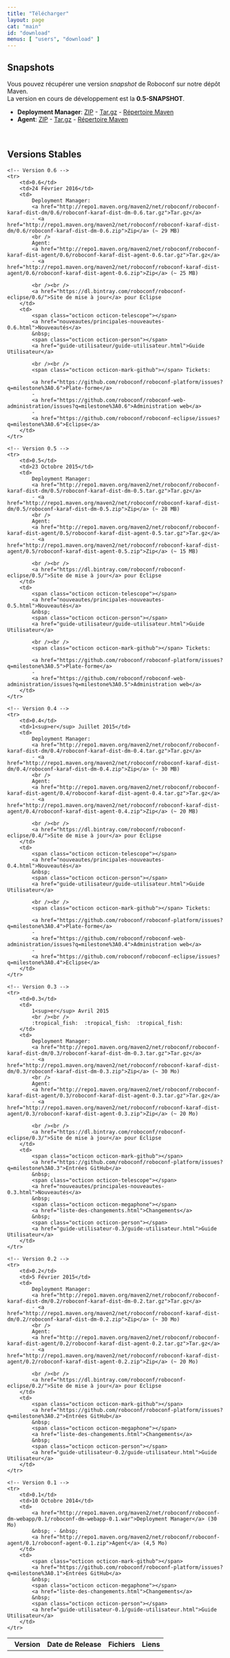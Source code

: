 ```yaml
---
title: "Télécharger"
layout: page
cat: "main"
id: "download"
menus: [ "users", "download" ]
---
```


## Snapshots

Vous pouvez récupérer une version *snapshot* de Roboconf sur notre dépôt Maven.  
La version en cours de développement est la **0.5-SNAPSHOT**.

* **Deployment Manager**: [ZIP](https://oss.sonatype.org/service/local/artifact/maven/redirect?g=net.roboconf&r=snapshots&a=roboconf-karaf-dist-dm&v=LATEST&p=zip) - [Tar.gz](https://oss.sonatype.org/service/local/artifact/maven/redirect?g=net.roboconf&r=snapshots&a=roboconf-karaf-dist-dm&v=LATEST&p=tar.gz) - [Répertoire Maven](https://oss.sonatype.org/content/repositories/snapshots/net/roboconf/roboconf-karaf-dist-dm)
* **Agent**: [ZIP](https://oss.sonatype.org/service/local/artifact/maven/redirect?g=net.roboconf&r=snapshots&a=roboconf-karaf-dist-agent&v=LATEST&p=zip) - [Tar.gz](https://oss.sonatype.org/service/local/artifact/maven/redirect?g=net.roboconf&r=snapshots&a=roboconf-karaf-dist-agent&v=LATEST&p=tar.gz) - [Répertoire Maven](https://oss.sonatype.org/content/repositories/snapshots/net/roboconf/roboconf-karaf-dist-agent)

<br />

## Versions Stables

<table id="download-table">
	<tr>
		<th><span class="octicon octicon-pin"></span> &nbsp; Version</th>
		<th>Date de Release</th>
		<th>Fichiers</th>
		<th>Liens</th>
	</tr>
	
	<!-- Version 0.6 -->
	<tr>
		<td>0.6</td>
		<td>24 Février 2016</td>
		<td>
			Deployment Manager: 
			<a href="http://repo1.maven.org/maven2/net/roboconf/roboconf-karaf-dist-dm/0.6/roboconf-karaf-dist-dm-0.6.tar.gz">Tar.gz</a>
			- <a href="http://repo1.maven.org/maven2/net/roboconf/roboconf-karaf-dist-dm/0.6/roboconf-karaf-dist-dm-0.6.zip">Zip</a> (~ 29 MB)
			<br />
			Agent: 
			<a href="http://repo1.maven.org/maven2/net/roboconf/roboconf-karaf-dist-agent/0.6/roboconf-karaf-dist-agent-0.6.tar.gz">Tar.gz</a>
			- <a href="http://repo1.maven.org/maven2/net/roboconf/roboconf-karaf-dist-agent/0.6/roboconf-karaf-dist-agent-0.6.zip">Zip</a> (~ 25 MB)

			<br /><br />
			<a href="https://dl.bintray.com/roboconf/roboconf-eclipse/0.6/">Site de mise à jour</a> pour Eclipse
		</td>
		<td>
			<span class="octicon octicon-telescope"></span>
			<a href="nouveautes/principales-nouveautes-0.6.html">Nouveautés</a>
			&nbsp;
			<span class="octicon octicon-person"></span>
			<a href="guide-utilisateur/guide-utilisateur.html">Guide Utilisateur</a>
			
			<br /><br />
			<span class="octicon octicon-mark-github"></span> Tickets: 
			
			<a href="https://github.com/roboconf/roboconf-platform/issues?q=milestone%3A0.6">Plate-forme</a>
			-
			<a href="https://github.com/roboconf/roboconf-web-administration/issues?q=milestone%3A0.6">Administration web</a>
			-
			<a href="https://github.com/roboconf/roboconf-eclipse/issues?q=milestone%3A0.6">Eclipse</a>
		</td>
	</tr>
	
	<!-- Version 0.5 -->
	<tr>
		<td>0.5</td>
		<td>23 Octobre 2015</td>
		<td>
			Deployment Manager: 
			<a href="http://repo1.maven.org/maven2/net/roboconf/roboconf-karaf-dist-dm/0.5/roboconf-karaf-dist-dm-0.5.tar.gz">Tar.gz</a>
			- <a href="http://repo1.maven.org/maven2/net/roboconf/roboconf-karaf-dist-dm/0.5/roboconf-karaf-dist-dm-0.5.zip">Zip</a> (~ 28 MB)
			<br />
			Agent: 
			<a href="http://repo1.maven.org/maven2/net/roboconf/roboconf-karaf-dist-agent/0.5/roboconf-karaf-dist-agent-0.5.tar.gz">Tar.gz</a>
			- <a href="http://repo1.maven.org/maven2/net/roboconf/roboconf-karaf-dist-agent/0.5/roboconf-karaf-dist-agent-0.5.zip">Zip</a> (~ 15 MB)

			<br /><br />
			<a href="https://dl.bintray.com/roboconf/roboconf-eclipse/0.5/">Site de mise à jour</a> pour Eclipse
		</td>
		<td>
			<span class="octicon octicon-telescope"></span>
			<a href="nouveautes/principales-nouveautes-0.5.html">Nouveautés</a>
			&nbsp;
			<span class="octicon octicon-person"></span>
			<a href="guide-utilisateur/guide-utilisateur.html">Guide Utilisateur</a>
			
			<br /><br />
			<span class="octicon octicon-mark-github"></span> Tickets: 
			
			<a href="https://github.com/roboconf/roboconf-platform/issues?q=milestone%3A0.5">Plate-forme</a>
			-
			<a href="https://github.com/roboconf/roboconf-web-administration/issues?q=milestone%3A0.5">Administration web</a>
		</td>
	</tr>
	
	<!-- Version 0.4 -->
	<tr>
		<td>0.4</td>
		<td>1<sup>er</sup> Juillet 2015</td>
		<td>
			Deployment Manager: 
			<a href="http://repo1.maven.org/maven2/net/roboconf/roboconf-karaf-dist-dm/0.4/roboconf-karaf-dist-dm-0.4.tar.gz">Tar.gz</a>
			- <a href="http://repo1.maven.org/maven2/net/roboconf/roboconf-karaf-dist-dm/0.4/roboconf-karaf-dist-dm-0.4.zip">Zip</a> (~ 30 MB)
			<br />
			Agent: 
			<a href="http://repo1.maven.org/maven2/net/roboconf/roboconf-karaf-dist-agent/0.4/roboconf-karaf-dist-agent-0.4.tar.gz">Tar.gz</a>
			- <a href="http://repo1.maven.org/maven2/net/roboconf/roboconf-karaf-dist-agent/0.4/roboconf-karaf-dist-agent-0.4.zip">Zip</a> (~ 20 MB)

			<br /><br />
			<a href="https://dl.bintray.com/roboconf/roboconf-eclipse/0.4/">Site de mise à jour</a> pour Eclipse
		</td>
		<td>
			<span class="octicon octicon-telescope"></span>
			<a href="nouveautes/principales-nouveautes-0.4.html">Nouveautés</a>
			&nbsp;
			<span class="octicon octicon-person"></span>
			<a href="guide-utilisateur/guide-utilisateur.html">Guide Utilisateur</a>
			
			<br /><br />
			<span class="octicon octicon-mark-github"></span> Tickets: 
			
			<a href="https://github.com/roboconf/roboconf-platform/issues?q=milestone%3A0.4">Plate-forme</a>
			-
			<a href="https://github.com/roboconf/roboconf-web-administration/issues?q=milestone%3A0.4">Administration web</a>
			-
			<a href="https://github.com/roboconf/roboconf-eclipse/issues?q=milestone%3A0.4">Eclipse</a>
		</td>
	</tr>

	<!-- Version 0.3 -->
	<tr>
		<td>0.3</td>
		<td>
			1<sup>er</sup> Avril 2015
			<br /><br />
			:tropical_fish:  :tropical_fish:  :tropical_fish:
		</td>
		<td>
			Deployment Manager: 
			<a href="http://repo1.maven.org/maven2/net/roboconf/roboconf-karaf-dist-dm/0.3/roboconf-karaf-dist-dm-0.3.tar.gz">Tar.gz</a>
			- <a href="http://repo1.maven.org/maven2/net/roboconf/roboconf-karaf-dist-dm/0.3/roboconf-karaf-dist-dm-0.3.zip">Zip</a> (~ 30 Mo)
			<br />
			Agent: 
			<a href="http://repo1.maven.org/maven2/net/roboconf/roboconf-karaf-dist-agent/0.3/roboconf-karaf-dist-agent-0.3.tar.gz">Tar.gz</a>
			- <a href="http://repo1.maven.org/maven2/net/roboconf/roboconf-karaf-dist-agent/0.3/roboconf-karaf-dist-agent-0.3.zip">Zip</a> (~ 20 Mo)

			<br /><br />
			<a href="https://dl.bintray.com/roboconf/roboconf-eclipse/0.3/">Site de mise à jour</a> pour Eclipse
		</td>
		<td>
			<span class="octicon octicon-mark-github"></span> 
			<a href="https://github.com/roboconf/roboconf-platform/issues?q=milestone%3A0.3">Entrées GitHub</a>
			&nbsp;
			<span class="octicon octicon-telescope"></span>
			<a href="nouveautes/principales-nouveautes-0.3.html">Nouveautés</a>
			&nbsp;
			<span class="octicon octicon-megaphone"></span>
			<a href="liste-des-changements.html">Changements</a> 
			&nbsp;
			<span class="octicon octicon-person"></span>
			<a href="guide-utilisateur-0.3/guide-utilisateur.html">Guide Utilisateur</a>
		</td>
	</tr>

	<!-- Version 0.2 -->
	<tr>
		<td>0.2</td>
		<td>5 Février 2015</td>
		<td>
			Deployment Manager: 
			<a href="http://repo1.maven.org/maven2/net/roboconf/roboconf-karaf-dist-dm/0.2/roboconf-karaf-dist-dm-0.2.tar.gz">Tar.gz</a>
			- <a href="http://repo1.maven.org/maven2/net/roboconf/roboconf-karaf-dist-dm/0.2/roboconf-karaf-dist-dm-0.2.zip">Zip</a> (~ 30 Mo)
			<br />
			Agent: 
			<a href="http://repo1.maven.org/maven2/net/roboconf/roboconf-karaf-dist-agent/0.2/roboconf-karaf-dist-agent-0.2.tar.gz">Tar.gz</a>
			- <a href="http://repo1.maven.org/maven2/net/roboconf/roboconf-karaf-dist-agent/0.2/roboconf-karaf-dist-agent-0.2.zip">Zip</a> (~ 20 Mo)

			<br /><br />
			<a href="https://dl.bintray.com/roboconf/roboconf-eclipse/0.2/">Site de mise à jour</a> pour Eclipse
		</td>
		<td>
			<span class="octicon octicon-mark-github"></span> 
			<a href="https://github.com/roboconf/roboconf-platform/issues?q=milestone%3A0.2">Entrées GitHub</a>
			&nbsp;
			<span class="octicon octicon-megaphone"></span>
			<a href="liste-des-changements.html">Changements</a> 
			&nbsp;
			<span class="octicon octicon-person"></span>
			<a href="guide-utilisateur-0.2/guide-utilisateur.html">Guide Utilisateur</a>
		</td>
	</tr>

	<!-- Version 0.1 -->
	<tr>
		<td>0.1</td>
		<td>10 Octobre 2014</td>
		<td>
			<a href="http://repo1.maven.org/maven2/net/roboconf/roboconf-dm-webapp/0.1/roboconf-dm-webapp-0.1.war">Deployment Manager</a> (30 Mo)
			&nbsp; - &nbsp;
			<a href="http://repo1.maven.org/maven2/net/roboconf/roboconf-agent/0.1/roboconf-agent-0.1.zip">Agent</a> (4,5 Mo)
		</td>
		<td>
			<span class="octicon octicon-mark-github"></span> 
			<a href="https://github.com/roboconf/roboconf-platform/issues?q=milestone%3A0.1">Entrées GitHub</a>
			&nbsp;
			<span class="octicon octicon-megaphone"></span>
			<a href="liste-des-changements.html">Changements</a> 
			&nbsp;
			<span class="octicon octicon-person"></span>
			<a href="guide-utilisateur-0.1/guide-utilisateur.html">Guide Utilisateur</a>
		</td>
	</tr>
</table>

